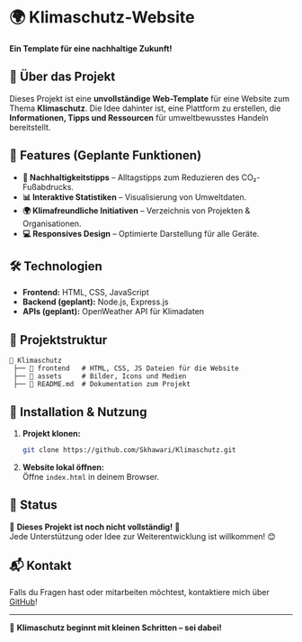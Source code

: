 # 🌍 Klimaschutz-Website

**Ein Template für eine nachhaltige Zukunft!**

## 📌 Über das Projekt
Dieses Projekt ist eine **unvollständige Web-Template** für eine Website zum Thema **Klimaschutz**. Die Idee dahinter ist, eine Plattform zu erstellen, die **Informationen, Tipps und Ressourcen** für umweltbewusstes Handeln bereitstellt.

## 🚀 Features (Geplante Funktionen)
- **🌱 Nachhaltigkeitstipps** – Alltagstipps zum Reduzieren des CO₂-Fußabdrucks.
- **📊 Interaktive Statistiken** – Visualisierung von Umweltdaten.
- **🌍 Klimafreundliche Initiativen** – Verzeichnis von Projekten & Organisationen.
- **💻 Responsives Design** – Optimierte Darstellung für alle Geräte.

## 🛠️ Technologien
- **Frontend:** HTML, CSS, JavaScript
- **Backend (geplant):** Node.js, Express.js
- **APIs (geplant):** OpenWeather API für Klimadaten

## 📂 Projektstruktur
```
📁 Klimaschutz
 ├── 📂 frontend   # HTML, CSS, JS Dateien für die Website
 ├── 📂 assets     # Bilder, Icons und Medien
 ├── 📄 README.md  # Dokumentation zum Projekt
```

## 🔧 Installation & Nutzung
1. **Projekt klonen:**  
   ```bash
   git clone https://github.com/Skhawari/Klimaschutz.git
   ```
2. **Website lokal öffnen:**  
   Öffne `index.html` in deinem Browser.

## 📌 Status
🚧 **Dieses Projekt ist noch nicht vollständig!** 🚧  
Jede Unterstützung oder Idee zur Weiterentwicklung ist willkommen! 😊

## 📬 Kontakt
Falls du Fragen hast oder mitarbeiten möchtest, kontaktiere mich über [GitHub](https://github.com/Skhawari)!

---
🌿 **Klimaschutz beginnt mit kleinen Schritten – sei dabei!**
